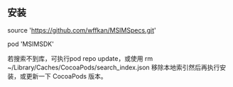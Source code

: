 
## 安装

source 'https://github.com/wffkan/MSIMSpecs.git'

pod 'MSIMSDK'

若搜索不到库，可执行pod repo update，或使用 rm ~/Library/Caches/CocoaPods/search_index.json 移除本地索引然后再执行安装，或更新一下 CocoaPods 版本。
